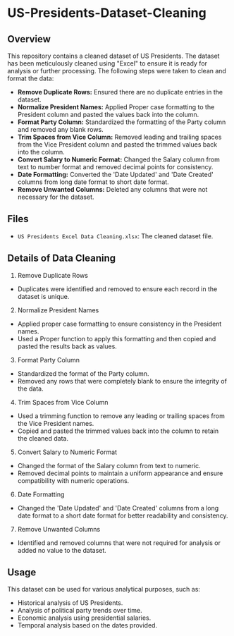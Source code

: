 # US-Presidents-Dataset-Cleaning

## Overview

This repository contains a cleaned dataset of US Presidents. The dataset has been meticulously cleaned using "Excel" to ensure it is ready for analysis or further processing. The following steps were taken to clean and format the data:

- **Remove Duplicate Rows:** Ensured there are no duplicate entries in the dataset.
- **Normalize President Names:** Applied Proper case formatting to the President column and pasted the values back into the column.
- **Format Party Column:** Standardized the formatting of the Party column and removed any blank rows.
- **Trim Spaces from Vice Column:** Removed leading and trailing spaces from the Vice President column and pasted the trimmed values back into the column.
- **Convert Salary to Numeric Format:** Changed the Salary column from text to number format and removed decimal points for consistency.
- **Date Formatting:** Converted the 'Date Updated' and 'Date Created' columns from long date format to short date format.
- **Remove Unwanted Columns:** Deleted any columns that were not necessary for the dataset.

## Files

- `US Presidents Excel Data Cleaning.xlsx`: The cleaned dataset file.

## Details of Data Cleaning

1. Remove Duplicate Rows
- Duplicates were identified and removed to ensure each record in the dataset is unique.

2. Normalize President Names
- Applied proper case formatting to ensure consistency in the President names.
- Used a Proper function to apply this formatting and then copied and pasted the results back as values.
3. Format Party Column
- Standardized the format of the Party column.
- Removed any rows that were completely blank to ensure the integrity of the data.
4. Trim Spaces from Vice Column
- Used a trimming function to remove any leading or trailing spaces from the Vice President names.
- Copied and pasted the trimmed values back into the column to retain the cleaned data.
5. Convert Salary to Numeric Format
- Changed the format of the Salary column from text to numeric.
- Removed decimal points to maintain a uniform appearance and ensure compatibility with numeric operations.
6. Date Formatting
- Changed the 'Date Updated' and 'Date Created' columns from a long date format to a short date format for better readability and consistency.
7. Remove Unwanted Columns
- Identified and removed columns that were not required for analysis or added no value to the dataset.

## Usage

This dataset can be used for various analytical purposes, such as:

- Historical analysis of US Presidents.
- Analysis of political party trends over time.
- Economic analysis using presidential salaries.
- Temporal analysis based on the dates provided.


